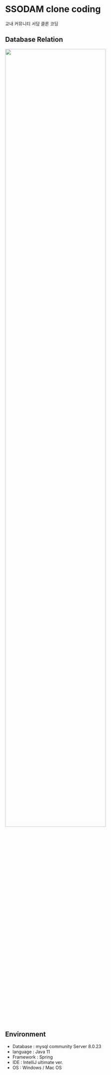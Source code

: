 # SSODAM clone coding
교내 커뮤니티 서담 클론 코딩
## Database Relation
<img src="https://user-images.githubusercontent.com/63971146/138543842-ea7a383c-4339-4f6a-9730-4f5d7f5d0a35.png" width=80%>

## Environment
- Database : mysql community Server 8.0.23
- language : Java 11
- Framework : Spring
- IDE : IntelliJ ultimate ver.
- OS : Windows / Mac OS

